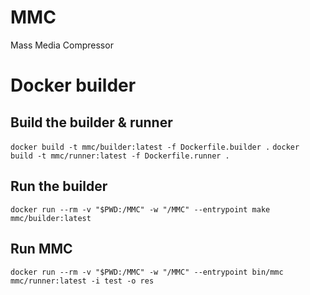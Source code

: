 # MMC
Mass Media Compressor

# Docker builder

## Build the builder & runner
`docker build -t mmc/builder:latest -f Dockerfile.builder .`
`docker build -t mmc/runner:latest -f Dockerfile.runner .`

## Run the builder
`docker run --rm -v "$PWD:/MMC" -w "/MMC" --entrypoint make mmc/builder:latest`

## Run MMC
`docker run --rm -v "$PWD:/MMC" -w "/MMC" --entrypoint bin/mmc mmc/runner:latest -i test -o res`